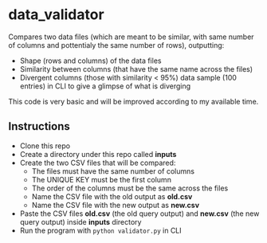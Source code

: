 # data_validator
 Compares two data files (which are meant to be similar, with same number of columns and pottentialy the same number of rows), outputting:
 - Shape (rows and columns) of the data files
 - Similarity between columns (that have the same name across the files)
 - Divergent columns (those with similarity < 95%) data sample (100 entries) in CLI to give a glimpse of what is diverging

 This code is very basic and will be improved according to my available time.

## Instructions
 - Clone this repo
 - Create a directory under this repo called **inputs**
 - Create the two CSV files that will be compared:
    - The files must have the same number of columns
    - The UNIQUE KEY must be the first column
    - The order of the columns must be the same across the files
    - Name the CSV file with the old output as **old.csv**
    - Name the CSV file with the new output as **new.csv**
 - Paste the CSV files **old.csv** (the old query output) and **new.csv** (the new query output) inside **inputs** directory
 - Run the program with `python validator.py` in CLI
